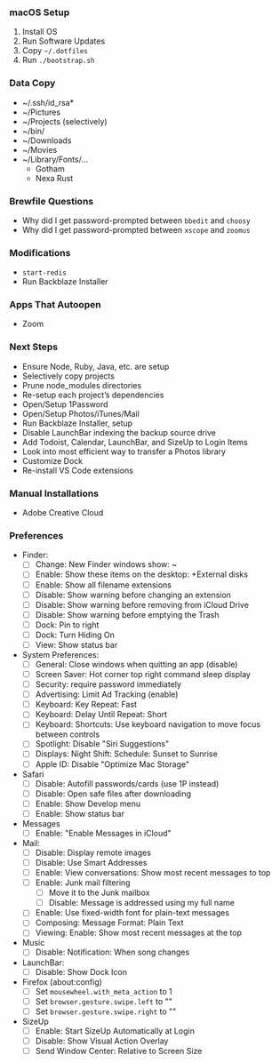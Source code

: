 ### macOS Setup

1. Install OS
2. Run Software Updates
3. Copy `~/.dotfiles`
4. Run `./bootstrap.sh`

### Data Copy

- ~/.ssh/id_rsa*
- ~/Pictures
- ~/Projects (selectively)
- ~/bin/
- ~/Downloads
- ~/Movies
- ~/Library/Fonts/…
  - Gotham
  - Nexa Rust

### Brewfile Questions

- Why did I get password-prompted between `bbedit` and `choosy`
- Why did I get password-prompted between `xscope` and `zoomus`

### Modifications

- `start-redis`
- Run Backblaze Installer

### Apps That Autoopen

- Zoom

### Next Steps

- Ensure Node, Ruby, Java, etc. are setup
- Selectively copy projects
- Prune node_modules directories
- Re-setup each project’s dependencies
- Open/Setup 1Password
- Open/Setup Photos/iTunes/Mail
- Run Backblaze Installer, setup
- Disable LaunchBar indexing the backup source drive
- Add Todoist, Calendar, LaunchBar, and SizeUp to Login Items
- Look into most efficient way to transfer a Photos library
- Customize Dock
- Re-install VS Code extensions

### Manual Installations

- Adobe Creative Cloud

### Preferences

- Finder:
    - [ ] Change: New Finder windows show: ~
    - [ ] Enable: Show these items on the desktop: +External disks
    - [ ] Enable: Show all filename extensions
    - [ ] Disable: Show warning before changing an extension
    - [ ] Disable: Show warning before removing from iCloud Drive
    - [ ] Disable: Show warning before emptying the Trash
    - [ ] Dock: Pin to right
    - [ ] Dock: Turn Hiding On
    - [ ] View: Show status bar
- System Preferences:
  - [ ] General: Close windows when quitting an app (disable)
  - [ ] Screen Saver: Hot corner top right command sleep display
  - [ ] Security: require password immediately
  - [ ] Advertising: Limit Ad Tracking (enable)
  - [ ] Keyboard: Key Repeat: Fast
  - [ ] Keyboard: Delay Until Repeat: Short
  - [ ] Keyboard: Shortcuts: Use keyboard navigation to move focus between controls
  - [ ] Spotlight: Disable "Siri Suggestions"
  - [ ] Displays: Night Shift: Schedule: Sunset to Sunrise
  - [ ] Apple ID: Disable "Optimize Mac Storage"
- Safari
  - [ ] Disable: Autofill passwords/cards (use 1P instead)
  - [ ] Disable: Open safe files after downloading
  - [ ] Enable: Show Develop menu
  - [ ] Enable: Show status bar
- Messages
  - [ ] Enable: "Enable Messages in iCloud"
- Mail:
  - [ ] Disable: Display remote images
  - [ ] Disable: Use Smart Addresses
  - [ ] Enable: View conversations: Show most recent messages to top
  - [ ] Enable: Junk mail filtering
    - [ ] Move it to the Junk mailbox
    - [ ] Disable: Message is addressed using my full name
  - [ ] Enable: Use fixed-width font for plain-text messages
  - [ ] Composing: Message Format: Plain Text
  - [ ] Viewing: Enable: Show most recent messages at the top
- Music
  - [ ] Disable: Notification: When song changes
- LaunchBar:
    - [ ] Disable: Show Dock Icon
- Firefox (about:config)
  - [ ] Set `mousewheel.with_meta_action` to 1
  - [ ] Set `browser.gesture.swipe.left` to ""
  - [ ] Set `browser.gesture.swipe.right` to ""
- SizeUp
  - [ ] Enable: Start SizeUp Automatically at Login
  - [ ] Disable: Show Visual Action Overlay
  - [ ] Send Window Center: Relative to Screen Size